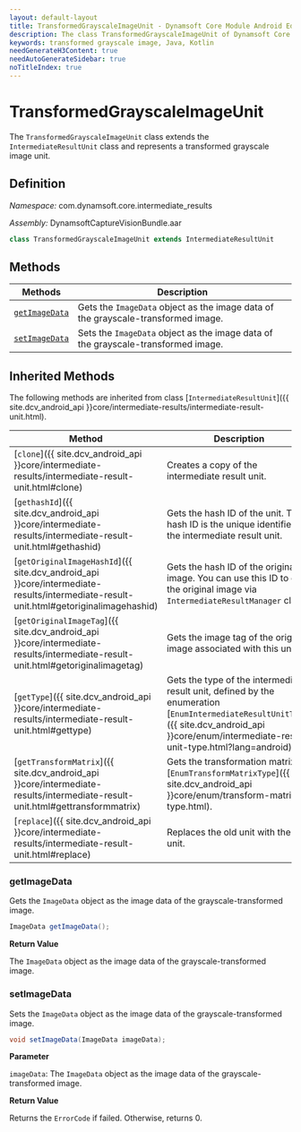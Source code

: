 ```yaml
---
layout: default-layout
title: TransformedGrayscaleImageUnit - Dynamsoft Core Module Android Edition API Reference
description: The class TransformedGrayscaleImageUnit of Dynamsoft Core Module represents a unit that contains a transformed grayscale image.
keywords: transformed grayscale image, Java, Kotlin
needGenerateH3Content: true
needAutoGenerateSidebar: true
noTitleIndex: true
---
```


# TransformedGrayscaleImageUnit

The `TransformedGrayscaleImageUnit` class extends the `IntermediateResultUnit` class and represents a transformed grayscale image unit.

## Definition

*Namespace:* com.dynamsoft.core.intermediate_results

*Assembly:* DynamsoftCaptureVisionBundle.aar

```java
class TransformedGrayscaleImageUnit extends IntermediateResultUnit
```

## Methods

| Methods | Description |
| ------- | ----------- |
| [`getImageData`](#getimagedata) | Gets the `ImageData` object as the image data of the grayscale-transformed image. |
| [`setImageData`](#setimagedata) | Sets the `ImageData` object as the image data of the grayscale-transformed image. |

## Inherited Methods

The following methods are inherited from class [`IntermediateResultUnit`]({{ site.dcv_android_api }}core/intermediate-results/intermediate-result-unit.html).

| Method | Description |
|------- |-------------|
| [`clone`]({{ site.dcv_android_api }}core/intermediate-results/intermediate-result-unit.html#clone) | Creates a copy of the intermediate result unit. |
| [`gethashId`]({{ site.dcv_android_api }}core/intermediate-results/intermediate-result-unit.html#gethashid) | Gets the hash ID of the unit. The hash ID is the unique identifier for the intermediate result unit. |
| [`getOriginalImageHashId`]({{ site.dcv_android_api }}core/intermediate-results/intermediate-result-unit.html#getoriginalimagehashid) | Gets the hash ID of the original image. You can use this ID to get the original image via `IntermediateResultManager` class. |
| [`getOriginalImageTag`]({{ site.dcv_android_api }}core/intermediate-results/intermediate-result-unit.html#getoriginalimagetag) | Gets the image tag of the original image associated with this unit. |
| [`getType`]({{ site.dcv_android_api }}core/intermediate-results/intermediate-result-unit.html#gettype) | Gets the type of the intermediate result unit, defined by the enumeration [`EnumIntermediateResultUnitType`]({{ site.dcv_android_api }}core/enum/intermediate-result-unit-type.html?lang=android). |
| [`getTransformMatrix`]({{ site.dcv_android_api }}core/intermediate-results/intermediate-result-unit.html#gettransformmatrix) | Gets the transformation matrix via [`EnumTransformMatrixType`]({{ site.dcv_android_api }}core/enum/transform-matrix-type.html). |
| [`replace`]({{ site.dcv_android_api }}core/intermediate-results/intermediate-result-unit.html#replace) | Replaces the old unit with the new unit. |

### getImageData

Gets the `ImageData` object as the image data of the grayscale-transformed image.

```java
ImageData getImageData();
```

**Return Value**

The `ImageData` object as the image data of the grayscale-transformed image.

### setImageData

Sets the `ImageData` object as the image data of the grayscale-transformed image.

```java
void setImageData(ImageData imageData);
```

**Parameter**

`imageData`: The `ImageData` object as the image data of the grayscale-transformed image.

**Return Value**

Returns the `ErrorCode` if failed. Otherwise, returns 0.
